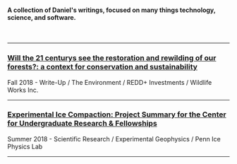 
#### A collection of Daniel's writings, focused on many things technology, science, and software. 

<br>

---

### [Will the 21 centurys see the restoration and rewilding of our forests?: a context for conservation and sustainability](daniel-furman.github.io/blogs/psr_redd_blog.md)

Fall 2018 - Write-Up / The Environment / REDD+ Investments / Wildlife Works Inc.

---

### [Experimental Ice Compaction: Project Summary for the Center for Undergraduate Research & Fellowships](https://www.curf.upenn.edu/project/furman-daniel-experimental-ice-compaction)
 
Summer 2018 - Scientific Research / Experimental Geophysics / Penn Ice Physics Lab

---



